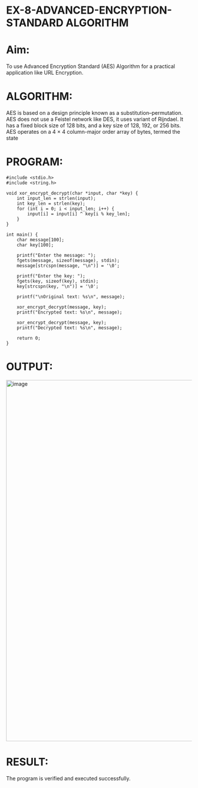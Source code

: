 # EX-8-ADVANCED-ENCRYPTION-STANDARD ALGORITHM
# Aim:
To use Advanced Encryption Standard (AES) Algorithm for a practical application like URL Encryption.

# ALGORITHM:
AES is based on a design principle known as a substitution–permutation.
AES does not use a Feistel network like DES, it uses variant of Rijndael.
It has a fixed block size of 128 bits, and a key size of 128, 192, or 256 bits.
AES operates on a 4 × 4 column-major order array of bytes, termed the state
# PROGRAM:
```
#include <stdio.h>
#include <string.h>

void xor_encrypt_decrypt(char *input, char *key) {
    int input_len = strlen(input);
    int key_len = strlen(key);
    for (int i = 0; i < input_len; i++) {
        input[i] = input[i] ^ key[i % key_len];
    }
}

int main() {
    char message[100];
    char key[100];

    printf("Enter the message: ");
    fgets(message, sizeof(message), stdin);
    message[strcspn(message, "\n")] = '\0';

    printf("Enter the key: ");
    fgets(key, sizeof(key), stdin);
    key[strcspn(key, "\n")] = '\0';

    printf("\nOriginal text: %s\n", message);

    xor_encrypt_decrypt(message, key);
    printf("Encrypted text: %s\n", message);

    xor_encrypt_decrypt(message, key);
    printf("Decrypted text: %s\n", message);

    return 0;
}
```

# OUTPUT:
<img width="1462" height="977" alt="image" src="https://github.com/user-attachments/assets/10684dc0-3997-4d5d-b93e-1f9d1dd2de25" />


# RESULT:

The program is verified and executed successfully.
